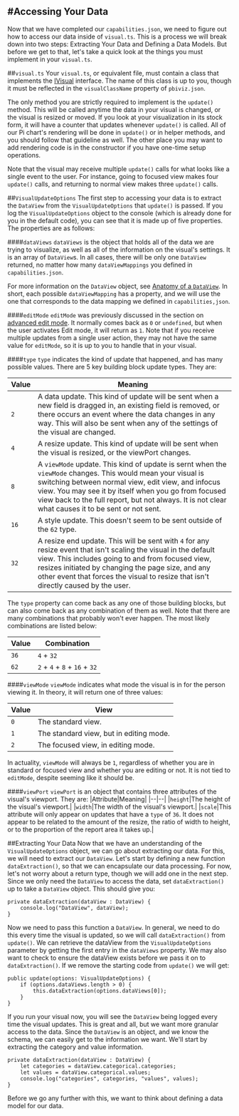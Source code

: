 #Accessing Your Data
---
Now that we have completed our `capabilities.json`, we need to figure out how to access our data inside of `visual.ts`. This is a process we will break down into two steps: Extracting Your Data and Defining a Data Models. But before we get to that, let's take a quick look at the things you must implement in your `visual.ts`.

##`visual.ts`
Your `visual.ts`, or equivalent file, must contain a class that implements the [IVisual](https://github.com/Microsoft/PowerBI-visuals/blob/master/Visual/IVisualApi.md) interface. The name of this class is up to you, though it must be reflected in the `visualClassName` property of `pbiviz.json`.

The only method you are strictly required to implement is the `update()` method. This will be called anytime the data in your visual is changed, or the visual is resized or moved. If you look at your visualization in its stock form, it will have a counter that updates whenever `update()` is called. All of our Pi chart's rendering will be done in `update()` or in helper methods, and you should follow that guideline as well. The other place you may want to add rendering code is in the constructor if you have one-time setup operations.

Note that the visual may receive multiple `update()` calls for what looks like a single event to the user. For instance, going to focused view makes four `update()` calls, and returning to normal view makes three `update()` calls.

##`VisualUpdateOptions`
The first step to accessing your data is to extract the `DataView` from the `VisualUpdateOptions` that `update()` is passed. If you log the `VisualUpdateOptions` object to the console (which is already done for you in the default code), you can see that it is made up of five properties. The properties are as follows:

####`dataViews`
`dataViews` is the object that holds all of the data we are trying to visualize, as well as all of the information on the visual's settings. It is an array of `DataView`s. In all cases, there will be only one `DataView` returned, no matter how many `dataViewMappings` you defined in `capabilities.json`.

For more information on the `DataView` object, see [Anatomy of a `DataView`](). In short, each possible `dataViewMapping` has a property, and we will use the one that corresponds to the data mapping we defined in `capabilities,json`.

####`editMode`
`editMode` was previously discussed in the section on [advanced edit mode](). It normally comes back as `0` or `undefined`, but when the user activates Edit mode, it will return as `1`. Note that if you receive multiple updates from a single user action, they may not have the same value for `editMode`, so it is up to you to handle that in your visual.

####`type`
`type` indicates the kind of update that happened, and has many possible values. There are 5 key building block update types. They are:

|Value|Meaning|
|--|--|
|`2` |A data update. This kind of update will be sent when a new field is dragged in, an existing field is removed, or there occurs an event where the data changes in any way. This will also be sent when any of the settings of the visual are changed.|
|`4` |A resize update. This kind of update will be sent when the visual is resized, or the viewPort changes.|
|`8` |A `viewMode` update. This kind of update is sernt when the `viewMode` changes. This would mean your visual is switching between normal view, edit view, and infocus view. You may see it by itself when you go from focused view back to the full report, but not always. It is not clear what causes it to be sent or not sent.|
|`16` |A style update. This doesn't seem to be sent outside of the `62` type.|
|`32` |A resize end update. This will be sent with `4` for any resize event that isn't scaling the visual in the default view. This includes going to and from focused view, resizes initiated by changing the page size, and any other event that forces the visual to resize that isn't directly caused by the user.|

The `type` property can come back as any one of those building blocks, but can also come back as any combination of them as well. Note that there are many combinations that probably won't ever happen. The most likely combinations are listed below:

|Value|Combination|
|--|--|
|`36`|`4` + `32`|
|`62`|`2` + `4` + `8` + `16` + `32`|

####`viewMode`
`viewMode` indicates what mode the visual is in for the person viewing it. In theory, it will return one of three values:

|Value|View|
|--|--|
|`0`|The standard view.|
|`1`|The standard view, but in editing mode.|
|`2`|The focused view, in editing mode.|

In actuality, `viewMode` will always be `1`, regardless of whether you are in standard or focused view and whether you are editing or not. It is not tied to `editMode`, despite seeming like it should be.

####`viewPort`
`viewPort` is an object that contains three attributes of the visual's viewport. They are:
|Attribute|Meaning|
|--|--|
|`height`|The height of the visual's viewport.|
|`width`|The width of the visual's viewport.|
|`scale`|This attribute will only appear on updates that have a `type` of `36`. It does not appear to be related to the amount of the resize, the ratio of width to height, or to the proportion of the report area it takes up.|

##Extracting Your Data
Now that we have an understanding of the `VisualUpdateOptions` object, we can go about extracting our data. For this, we will need to extract our `DataView`. Let's start by defining a new function `dataExtraction()`, so that we can encapsulate our data processing. For now, let's not worry about a return type, though we will add one in the next step. Since we only need the `DataView` to access the data, set `dataExtraction()` up to take a `DataView` object. This should give you:

```
private dataExtraction(dataView : DataView) {
    console.log("DataView", dataView);
}
```

Now we need to pass this function a `DataView`. In general, we need to do this every time the visual is updated, so we will call `dataExtraction()` from `update()`. We can retrieve the dataView from the `VisualUpdateOptions` parameter by getting the first entry in the `dataViews` property. We may also want to check to ensure the dataView exists before we pass it on to `dataExtraction()`. If we remove the starting code from `update()` we will get:

```
public update(options: VisualUpdateOptions) {
    if (options.dataViews.length > 0) {
        this.dataExtraction(options.dataViews[0]);
    }
}
```

If you run your visual now, you will see the `DataView` being logged every time the visual updates. This is great and all, but we want more granular access to the data. Since the `DataView` is an object, and we know the schema, we can easily get to the information we want. We'll start by extracting the category and value information.

```
private dataExtraction(dataView : DataView) {
    let categories = dataView.categorical.categories;
    let values = dataView.categorical.values;
    console.log("categories", categories, "values", values);
}
```

Before we go any further with this, we want to think about defining a data model for our data.
